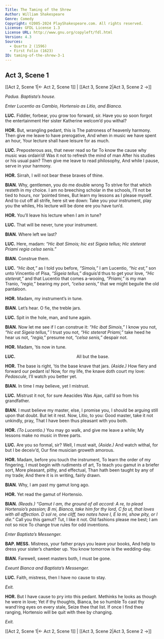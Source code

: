 ```yaml
---
Title: The Taming of the Shrew
Author: William Shakespeare
Genre: Comedy
Copyright: ©2005-2024 PlayShakespeare.com. All rights reserved.
License: GFDL License 1.3
License URL: http://www.gnu.org/copyleft/fdl.html
Version: 4.3
Sources:
  - Quarto 2 (1596)
  - First Folio (1623)
ID: taming-of-the-shrew-3-1
---
```


## Act 3, Scene 1
[[Act 2, Scene 1|← Act 2, Scene 1]] | [[Act 3, Scene 2|Act 3, Scene 2 →]]

*Padua. Baptista’s house.*

*Enter Lucentio as Cambio, Hortensio as Litio, and Bianca.*

**LUC.**
Fiddler, forbear, you grow too forward, sir.
Have you so soon forgot the entertainment
Her sister Katherine welcom’d you withal?

**HOR.**
But, wrangling pedant, this is
The patroness of heavenly harmony.
Then give me leave to have prerogative,
And when in music we have spent an hour,
Your lecture shall have leisure for as much.

**LUC.**
Preposterous ass, that never read so far
To know the cause why music was ordain’d!
Was it not to refresh the mind of man
After his studies or his usual pain?
Then give me leave to read philosophy,
And while I pause, serve in your harmony.

**HOR.**
Sirrah, I will not bear these braves of thine.

**BIAN.**
Why, gentlemen, you do me double wrong
To strive for that which resteth in my choice.
I am no breeching scholar in the schools,
I’ll not be tied to hours, nor ’pointed times,
But learn my lessons as I please myself.
And to cut off all strife, here sit we down:
Take you your instrument, play you the whiles,
His lecture will be done ere you have tun’d.

**HOR.**
You’ll leave his lecture when I am in tune?

**LUC.**
That will be never, tune your instrument.

**BIAN.**
Where left we last?

**LUC.**
Here, madam:
*“Hic ibat Simois; hic est Sigeia tellus;*
*Hic steterat Priami regia celsa senis.”*

**BIAN.**
Construe them.

**LUC.**
*“Hic ibat,”* as I told you before, *“Simois,”* I am Lucentio, *“hic est,”* son unto Vincentio of Pisa, *“Sigeia tellus,”* disguis’d thus to get your love, *“Hic steterat,”* and that Lucentio that comes a-wooing, *“Priami,”* is my man Tranio, *“regia,”* bearing my port, *“celsa senis,”* that we might beguile the old pantaloon.

**HOR.**
Madam, my instrument’s in tune.

**BIAN.**
Let’s hear. O fie, the treble jars.

**LUC.**
Spit in the hole, man, and tune again.

**BIAN.**
Now let me see if I can construe it: *“Hic ibat Simois,”* I know you not, *“hic est Sigeia tellus,”* I trust you not, *“Hic steterat Priami,”* take heed he hear us not, *“regia,”* presume not, *“celsa senis,”* despair not.

**HOR.**
Madam, ’tis now in tune.

**LUC.**
              All but the base.

**HOR.**
The base is right, ’tis the base knave that jars.
*(Aside.)*
How fiery and forward our pedant is!
Now, for my life, the knave doth court my love:
*Pedascule*, I’ll watch you better yet.

**BIAN.**
In time I may believe, yet I mistrust.

**LUC.**
Mistrust it not, for sure Aeacides
Was Ajax, call’d so from his grandfather.

**BIAN.**
I must believe my master, else, I promise you,
I should be arguing still upon that doubt.
But let it rest. Now, Litio, to you:
Good master, take it not unkindly, pray,
That I have been thus pleasant with you both.

**HOR.**
*(To Lucentio.)*
You may go walk, and give me leave a while;
My lessons make no music in three parts.

**LUC.**
Are you so formal, sir? Well, I must wait,
*(Aside.)*
And watch withal, for but I be deceiv’d,
Our fine musician groweth amorous.

**HOR.**
Madam, before you touch the instrument,
To learn the order of my fingering,
I must begin with rudiments of art,
To teach you gamut in a briefer sort,
More pleasant, pithy, and effectual,
Than hath been taught by any of my trade;
And there it is in writing, fairly drawn.

**BIAN.**
Why, I am past my gamut long ago.

**HOR.**
Yet read the gamut of Hortensio.

**BIAN.**
*(Reads.)*
*“Gamut I am, the ground of all accord:*
*A *re*, to plead Hortensio’s passion;*
*B *mi*, Bianca, take him for thy lord,*
*C *fa* ut, that loves with all affection.*
*D *sol re*, one cliff, two notes have I,*
*E *la mi*, show pity, or I die.”*
Call you this gamut? Tut, I like it not.
Old fashions please me best; I am not so nice
To change true rules for odd inventions.

*Enter Baptista’s Messenger.*

**BAP. MESS.**
Mistress, your father prays you leave your books,
And help to dress your sister’s chamber up.
You know tomorrow is the wedding-day.

**BIAN.**
Farewell, sweet masters both, I must be gone.

*Exeunt Bianca and Baptista’s Messenger.*

**LUC.**
Faith, mistress, then I have no cause to stay.

*Exit.*

**HOR.**
But I have cause to pry into this pedant.
Methinks he looks as though he were in love;
Yet if thy thoughts, Bianca, be so humble
To cast thy wand’ring eyes on every stale,
Seize thee that list. If once I find thee ranging,
Hortensio will be quit with thee by changing.

*Exit.*

[[Act 2, Scene 1|← Act 2, Scene 1]] | [[Act 3, Scene 2|Act 3, Scene 2 →]]